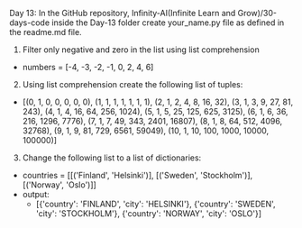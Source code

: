 Day 13: In the GitHub repository, Infinity-AI(Infinite Learn and Grow)/30-days-code inside the Day-13 folder create your_name.py file as defined in the readme.md file.

1. Filter only negative and zero in the list using list comprehension
  - numbers = [-4, -3, -2, -1, 0, 2, 4, 6]
2. Using list comprehension create the following list of tuples:
 - [(0, 1, 0, 0, 0, 0, 0),
(1, 1, 1, 1, 1, 1, 1),
(2, 1, 2, 4, 8, 16, 32),
(3, 1, 3, 9, 27, 81, 243),
(4, 1, 4, 16, 64, 256, 1024),
(5, 1, 5, 25, 125, 625, 3125),
(6, 1, 6, 36, 216, 1296, 7776),
(7, 1, 7, 49, 343, 2401, 16807),
(8, 1, 8, 64, 512, 4096, 32768),
(9, 1, 9, 81, 729, 6561, 59049),
(10, 1, 10, 100, 1000, 10000, 100000)]

3. Change the following list to a list of dictionaries:
- countries = [[('Finland', 'Helsinki')], [('Sweden', 'Stockholm')], [('Norway', 'Oslo')]]
- output:
   - [{'country': 'FINLAND', 'city': 'HELSINKI'}, {'country': 'SWEDEN', 'city': 'STOCKHOLM'}, {'country': 'NORWAY', 'city': 'OSLO'}]
